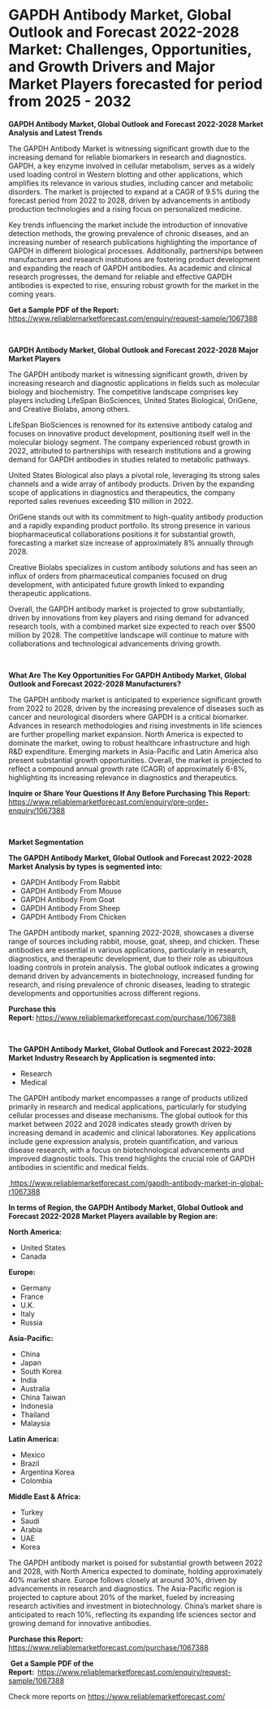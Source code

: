 <p><h1>GAPDH Antibody Market, Global Outlook and Forecast 2022-2028 Market: Challenges, Opportunities, and Growth Drivers and Major Market Players forecasted for period from 2025 - 2032</h1></p><p><strong>GAPDH Antibody Market, Global Outlook and Forecast 2022-2028 Market Analysis and Latest Trends</strong></p>
<p><p>The GAPDH Antibody Market is witnessing significant growth due to the increasing demand for reliable biomarkers in research and diagnostics. GAPDH, a key enzyme involved in cellular metabolism, serves as a widely used loading control in Western blotting and other applications, which amplifies its relevance in various studies, including cancer and metabolic disorders. The market is projected to expand at a CAGR of 9.5% during the forecast period from 2022 to 2028, driven by advancements in antibody production technologies and a rising focus on personalized medicine.</p><p>Key trends influencing the market include the introduction of innovative detection methods, the growing prevalence of chronic diseases, and an increasing number of research publications highlighting the importance of GAPDH in different biological processes. Additionally, partnerships between manufacturers and research institutions are fostering product development and expanding the reach of GAPDH antibodies. As academic and clinical research progresses, the demand for reliable and effective GAPDH antibodies is expected to rise, ensuring robust growth for the market in the coming years.</p></p>
<p><strong>Get a Sample PDF of the Report:&nbsp;</strong> <a href="https://www.reliablemarketforecast.com/enquiry/request-sample/1067388?utm_campaign=3323&utm_medium=2&utm_source=Github&utm_content=ia&utm_term=21032025&utm_id=gapdh-antibody-market-global-outlook-and-forecast-2022-2028">https://www.reliablemarketforecast.com/enquiry/request-sample/1067388</a></p>
<p>&nbsp;</p>
<p><strong>GAPDH Antibody Market, Global Outlook and Forecast 2022-2028 Major Market Players</strong></p>
<p><p>The GAPDH antibody market is witnessing significant growth, driven by increasing research and diagnostic applications in fields such as molecular biology and biochemistry. The competitive landscape comprises key players including LifeSpan BioSciences, United States Biological, OriGene, and Creative Biolabs, among others.</p><p>LifeSpan BioSciences is renowned for its extensive antibody catalog and focuses on innovative product development, positioning itself well in the molecular biology segment. The company experienced robust growth in 2022, attributed to partnerships with research institutions and a growing demand for GAPDH antibodies in studies related to metabolic pathways.</p><p>United States Biological also plays a pivotal role, leveraging its strong sales channels and a wide array of antibody products. Driven by the expanding scope of applications in diagnostics and therapeutics, the company reported sales revenues exceeding $10 million in 2022.</p><p>OriGene stands out with its commitment to high-quality antibody production and a rapidly expanding product portfolio. Its strong presence in various biopharmaceutical collaborations positions it for substantial growth, forecasting a market size increase of approximately 8% annually through 2028.</p><p>Creative Biolabs specializes in custom antibody solutions and has seen an influx of orders from pharmaceutical companies focused on drug development, with anticipated future growth linked to expanding therapeutic applications.</p><p>Overall, the GAPDH antibody market is projected to grow substantially, driven by innovations from key players and rising demand for advanced research tools, with a combined market size expected to reach over $500 million by 2028. The competitive landscape will continue to mature with collaborations and technological advancements driving growth.</p></p>
<p>&nbsp;</p>
<p><strong>What Are The Key Opportunities For GAPDH Antibody Market, Global Outlook and Forecast 2022-2028 Manufacturers?</strong></p>
<p><p>The GAPDH antibody market is anticipated to experience significant growth from 2022 to 2028, driven by the increasing prevalence of diseases such as cancer and neurological disorders where GAPDH is a critical biomarker. Advances in research methodologies and rising investments in life sciences are further propelling market expansion. North America is expected to dominate the market, owing to robust healthcare infrastructure and high R&D expenditure. Emerging markets in Asia-Pacific and Latin America also present substantial growth opportunities. Overall, the market is projected to reflect a compound annual growth rate (CAGR) of approximately 6-8%, highlighting its increasing relevance in diagnostics and therapeutics.</p></p>
<p><strong>Inquire or Share Your Questions If Any Before Purchasing This Report:</strong> <a href="https://www.reliablemarketforecast.com/enquiry/pre-order-enquiry/1067388?utm_campaign=3323&utm_medium=2&utm_source=Github&utm_content=ia&utm_term=21032025&utm_id=gapdh-antibody-market-global-outlook-and-forecast-2022-2028">https://www.reliablemarketforecast.com/enquiry/pre-order-enquiry/1067388</a></p>
<p>&nbsp;</p>
<p><strong>Market Segmentation</strong></p>
<p><strong>The GAPDH Antibody Market, Global Outlook and Forecast 2022-2028 Market Analysis by types is segmented into:</strong></p>
<p><ul><li>GAPDH Antibody From Rabbit</li><li>GAPDH Antibody From Mouse</li><li>GAPDH Antibody From Goat</li><li>GAPDH Antibody From Sheep</li><li>GAPDH Antibody From Chicken</li></ul></p>
<p><p>The GAPDH antibody market, spanning 2022-2028, showcases a diverse range of sources including rabbit, mouse, goat, sheep, and chicken. These antibodies are essential in various applications, particularly in research, diagnostics, and therapeutic development, due to their role as ubiquitous loading controls in protein analysis. The global outlook indicates a growing demand driven by advancements in biotechnology, increased funding for research, and rising prevalence of chronic diseases, leading to strategic developments and opportunities across different regions.</p></p>
<p><strong>Purchase this Report:&nbsp;</strong><a href="https://www.reliablemarketforecast.com/purchase/1067388?utm_campaign=3323&utm_medium=2&utm_source=Github&utm_content=ia&utm_term=21032025&utm_id=gapdh-antibody-market-global-outlook-and-forecast-2022-2028">https://www.reliablemarketforecast.com/purchase/1067388</a></p>
<p>&nbsp;</p>
<p><strong>The GAPDH Antibody Market, Global Outlook and Forecast 2022-2028 Market Industry Research by Application is segmented into:</strong></p>
<p><ul><li>Research</li><li>Medical</li></ul></p>
<p><p>The GAPDH antibody market encompasses a range of products utilized primarily in research and medical applications, particularly for studying cellular processes and disease mechanisms. The global outlook for this market between 2022 and 2028 indicates steady growth driven by increasing demand in academic and clinical laboratories. Key applications include gene expression analysis, protein quantification, and various disease research, with a focus on biotechnological advancements and improved diagnostic tools. This trend highlights the crucial role of GAPDH antibodies in scientific and medical fields.</p></p>
<p><a href="https://www.reliablemarketforecast.com/gapdh-antibody-market-in-global-r1067388?utm_campaign=3323&utm_medium=2&utm_source=Github&utm_content=ia&utm_term=21032025&utm_id=gapdh-antibody-market-global-outlook-and-forecast-2022-2028">&nbsp;https://www.reliablemarketforecast.com/gapdh-antibody-market-in-global-r1067388</a></p>
<p><strong>In terms of Region, the GAPDH Antibody Market, Global Outlook and Forecast 2022-2028 Market Players available by Region are:</strong></p>
<p>
    <p> <strong> North America: </strong>
        <ul>
            <li>United States</li>
            <li>Canada</li>
        </ul>
        </p> 
    <p> <strong> Europe: </strong>
        <ul>
            <li>Germany</li>
            <li>France</li>
            <li>U.K.</li>
            <li>Italy</li>
            <li>Russia</li>
        </ul>
        </p> 
    <p> <strong> Asia-Pacific: </strong>
        <ul>
            <li>China</li>
            <li>Japan</li>
            <li>South Korea</li>
            <li>India</li>
            <li>Australia</li>
            <li>China Taiwan</li>
            <li>Indonesia</li>
            <li>Thailand</li>
            <li>Malaysia</li>
        </ul>
        </p> 
    <p> <strong> Latin America: </strong>
        <ul>
            <li>Mexico</li>
            <li>Brazil</li>
            <li>Argentina Korea</li>
            <li>Colombia</li>
        </ul>
        </p> 
    <p> <strong> Middle East & Africa: </strong>
        <ul>
            <li>Turkey</li>
            <li>Saudi</li>
            <li>Arabia</li>
            <li>UAE</li>
            <li>Korea</li>
        </ul>
    </p>
    </p>
<p><p>The GAPDH antibody market is poised for substantial growth between 2022 and 2028, with North America expected to dominate, holding approximately 40% market share. Europe follows closely at around 30%, driven by advancements in research and diagnostics. The Asia-Pacific region is projected to capture about 20% of the market, fueled by increasing research activities and investment in biotechnology. China’s market share is anticipated to reach 10%, reflecting its expanding life sciences sector and growing demand for innovative antibodies.</p></p>
<p><strong>Purchase this Report: </strong><a href="https://www.reliablemarketforecast.com/purchase/1067388?utm_campaign=3323&utm_medium=2&utm_source=Github&utm_content=ia&utm_term=21032025&utm_id=gapdh-antibody-market-global-outlook-and-forecast-2022-2028">https://www.reliablemarketforecast.com/purchase/1067388</a></p>
<p>&nbsp;<strong>Get a Sample PDF of the Report:&nbsp;&nbsp;</strong><a href="https://www.reliablemarketforecast.com/enquiry/request-sample/1067388?utm_campaign=3323&utm_medium=2&utm_source=Github&utm_content=ia&utm_term=21032025&utm_id=gapdh-antibody-market-global-outlook-and-forecast-2022-2028">https://www.reliablemarketforecast.com/enquiry/request-sample/1067388</a></p>
<p><strong></strong></p>
<p>Check more reports on <a href="https://www.reliablemarketforecast.com/?utm_campaign=3323&utm_medium=2&utm_source=Github&utm_content=ia&utm_term=21032025&utm_id=gapdh-antibody-market-global-outlook-and-forecast-2022-2028">https://www.reliablemarketforecast.com/</a></p>